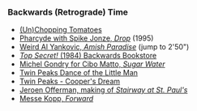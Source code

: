 ### Backwards (Retrograde) Time

* [(Un)Chopping Tomatoes](https://www.youtube.com/watch?v=vbIjZ-3LNo8)
* [Pharcyde with Spike Jonze, *Drop*](https://www.youtube.com/watch?v=wqVsfGQ_1SU) (1995)
* [Weird Al Yankovic, *Amish Paradise*](https://www.youtube.com/watch?v=lOfZLb33uCg) (jump to 2'50")
* [*Top Secret!* (1984) Backwards Bookstore](https://www.youtube.com/watch?v=uuYTVl0iOkk)
* [Michel Gondry for Cibo Matto, *Sugar Water*](https://www.youtube.com/watch?v=EN9auBn6Jys)
* [Twin Peaks Dance of the Little Man](https://www.youtube.com/watch?v=h0YI_eHg3Aw)
* [Twin Peaks - Cooper's Dream](https://www.youtube.com/watch?v=xw9bpuJRoyU)
* [Jeroen Offerman, making of *Stairway at St. Paul's*](https://www.youtube.com/watch?v=nF3caoBIpao)
* [Messe Kopp, *Forward*](https://www.youtube.com/watch?v=X6jprOZ29wY)

